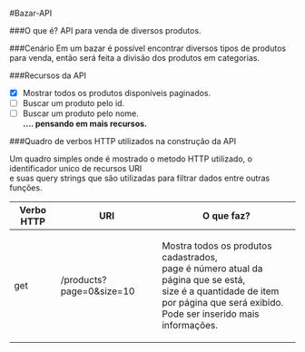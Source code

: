 #Bazar-API

###O que é?
API para venda de diversos produtos.

###Cenário
Em um bazar é possível encontrar diversos tipos de produtos para venda, então será feita a
divisão dos produtos em categorias.

###Recursos da API 
- [X] Mostrar todos os produtos disponíveis paginados.
- [ ] Buscar um produto pelo id.
- [ ] Buscar um produto pelo nome.
</br>**.... pensando em mais recursos.**

###Quadro de verbos HTTP utilizados na construção da API
<p>Um quadro simples onde é mostrado o metodo HTTP utilizado, o identificador unico de recursos URI <br>
e suas query strings que são utilizadas para filtrar dados entre outras funções.</p> 

|Verbo HTTP|          URI             |                O que faz?           
|----------|--------------------------|------------------------------------|
|get|/products?page=0&size=10|<p>Mostra todos os produtos cadastrados,</br>page é número atual da página que se está,</br>size é a quantidade de item por página que será exibido.</br>Pode ser inserido mais informações.</p>|
